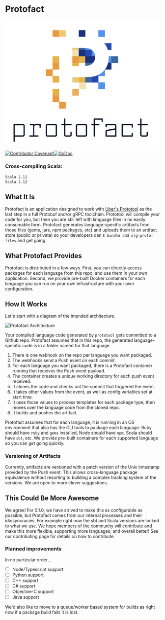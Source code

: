 # Protofact
![Protofact Logo](protofact_logo.png)

[![Contributor Covenant](https://img.shields.io/badge/Contributor%20Covenant-v1.4%20adopted-ff69b4.svg)](code-of-conduct.md)[![GoDoc](https://godoc.org/gospotcheck/protofact?status.svg)](https://godoc.org/github.com/gospotcheck/protofact)

### Cross-compiling Scala:
```
Scala 2.11
Scala 2.12
```

## What It Is

Protofact is an application designed to work with [Uber's Prototool](https://github.com/uber/prototool) as the last
step in a full Protobuf and/or gRPC toolchain. Prototool will compile your code for you, but then you are still
left with language files in no easily consumable form. Protofact generates language-specific artifacts from those files
(gems, jars, npm packages, etc) and uploads them to an artifact store (public or private) so your developers can
`$ bundle add org-proto-files` and get going.

## What Protofact Provides

Protofact is distributed in a few ways. First, you can directly access packages for each language from this repo, and
use them in your own application. Second, we provide pre-built Docker containers for each language you can run on
your own infrastructure with your own configuration.

## How It Works

Let's start with a diagram of the intended architecture.

![Protofact Architecture](https://www.lucidchart.com/publicSegments/view/3f07daa8-adbc-42eb-a3a3-d370254571f5/image.png)

Your compiled language code generated by `prototool` gets committed to a Github repo. Protofact assumes that in this repo, the generated language-specific code
is in a folder named for that language.

1. There is one webhook on the repo per language you want packaged.
1. The webhooks send a Push event on each commit.
1. For each language you want packaged, there is a Protofact container running that receives the Push event payload.
1. The container creates a unique working directory for each push event received.
1. It clones the code and checks out the commit that triggered the event.
1. It takes other values from the event, as well as config variables set at start time.
1. It uses those values to process templates for each package type, then moves over the language code from the cloned repo.
1. It builds and pushes the artifact.

Protofact assumes that for each language, it is running in an OS environment that also has the CLI tools to package each language.
Ruby should have `ruby` and `gems` installed, Node should have `npm`, Scala should have `sbt`, etc. We provide pre-built containers
for each supported language so you can get going quickly.

### Versioning of Artifacts

Currently, artifacts are versioned with a patch version of the Unix timestamp provided by the Push event. This allows cross-language
package equivalence without resorting to building a complex tracking system of the versions. We are open to more clever suggestions.

## This Could Be More Awesome

We agree! For 0.1.0, we have strived to make this as configurable as possible, but Protofact comes from our internal processes
and their idiosyncracies. For example right now the sbt and Scala versions are locked to what we use. 
We hope members of the community will contribute and make this more flexible, supporting more
languages, and overall better! See our contributing page for details on how to contribute.

### Planned improvements

In no particular order...

- [ ] Node/Typescript support
- [ ] Python support
- [ ] C++ support
- [ ] C# support
- [ ] Objective-C support
- [ ] Java support

We'd also like to move to a queue/worker based system for builds as right now if a package build fails it is lost.
